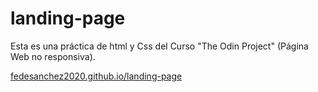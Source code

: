 # landing-page
Esta es una práctica de html y Css del Curso "The Odin Project" (Página Web no responsiva).

<a href="http://fedesanchez2020.github.io/landing-page" target="_blank">fedesanchez2020.github.io/landing-page</a>
